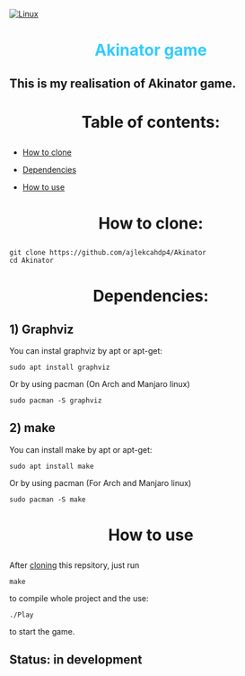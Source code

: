 [![Linux](https://svgshare.com/i/Zhy.svg)](https://svgshare.com/i/Zhy.svg)
# <p align = "center"><font color = "#33ccff">Akinator game</font></p>
## This is my realisation of Akinator game.

# <p align = "center">Table of contents:</p>
- [How to clone](#how-to-clone)

- [Dependencies](#dependencies)

- [How to use](#how-to-use)

# <p align = "center">How to clone:</p>
```
git clone https://github.com/ajlekcahdp4/Akinator
cd Akinator
```

# <p align = "center"> Dependencies:</p>
## 1) Graphviz

You can instal graphviz by apt or apt-get:
```console
sudo apt install graphviz
```
Or by using pacman (On Arch and Manjaro linux)
```console
sudo pacman -S graphviz
```

## 2) make
You can install make by apt or apt-get:
```console
sudo apt install make
```
Or by using pacman (For Arch and Manjaro linux)
```console
sudo pacman -S make
```
# <p align = "center">How to use </p>

After [cloning](#how-to-clone) this repsitory, just run
```console
make
```
to compile whole project and the use:
```console
./Play
```
to start the game.

## Status: in development